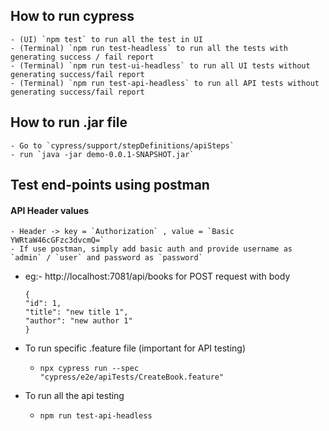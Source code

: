 ## How to run cypress
    - (UI) `npm test` to run all the test in UI
    - (Terminal) `npm run test-headless` to run all the tests with generating success / fail report
    - (Terminal) `npm run test-ui-headless` to run all UI tests without generating success/fail report
    - (Terminal) `npm run test-api-headless` to run all API tests without generating success/fail report

## How to run .jar file
    - Go to `cypress/support/stepDefinitions/apiSteps`
    - run `java -jar demo-0.0.1-SNAPSHOT.jar`

## Test end-points using postman

#### API Header values
    - Header -> key = `Authorization` , value = `Basic YWRtaW46cGFzc3dvcmQ=`
    - If use postman, simply add basic auth and provide username as `admin` / `user` and password as `password`

- eg:- http://localhost:7081/api/books for POST request with body
    ```
    {
    "id": 1,
    "title": "new title 1",
    "author": "new author 1"
    }
    ```
  
- To run specific .feature file (important for API testing)
  - `npx cypress run --spec "cypress/e2e/apiTests/CreateBook.feature"`
- To run all the api testing
  - `npm run test-api-headless`